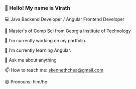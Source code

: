 ### 👋 Hello! My name is Virath
 
<!--
**vkchea/vkchea** is a ✨ _special_ ✨ repository because its `README.md` (this file) appears on your GitHub profile.
-->

💻 Java Backend Developer / Angular Frontend Developer

🏫 Master's of Comp Sci from Georgia Institute of Technology

🔭 I’m currently working on my portfolio.

🌱 I’m currently learning Angular.

💬 Ask me about anything

📫 How to reach me: skennethchea@gmail.com

😄 Pronouns: him/he
